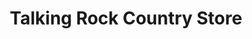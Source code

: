 ---
title: "Talking Rock Country Store"
url: /talking-rock/talking-rock-country-store/
shop: antiques
---